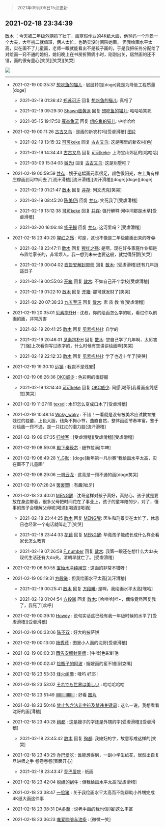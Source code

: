 > 2021年09月05日15点更新
<link rel="stylesheet" href="https://cdn.jsdelivr.net/gh/taotie6/sampleJSON@main/css/photo_show.css">


 ## 2021-02-18 23:34:39 

 [㪚木](https://www.coolapk.com/feed/24964196?shareKey=MjE4MTI3MjgwOTE4NjEzMTc3YmE~) ：今天被二年级外甥抓了壮丁，画寒假作业的4K纸大画，他爸妈一个刑景一个大夫，大年初二就值班，俩人太忙，也确实没时间陪她画。
但我绘画水平太高，实在画不了儿童画，老师一眼就能看出不是孩子画的，于是我把任务分配给了对绘画一窍不通的媳妇，媳妇晚上在书房折腾俩小时，刚刚出关，居然画的还不错<!--break-->，画的很有童心[笑哭][笑哭][笑哭] 

<div class="album">
<img class="img-item" src="http://image.coolapk.com/feed/2021/0218/23/1081091_17da3412_2478_3@3414x2428.jpeg" />
</div>

 ------- 

- 2021-02-19 00:35:37 [想吃鱼的猫儿](uid=2084496) : 层层转包[doge]竟是为降低工程质量[doge] 

    - 2021-02-19 01:36:42 [郑苏可汗](uid=678781) 回复 [想吃鱼的猫儿](uid=2084496): 真相了 

    - 2021-02-19 09:29:30 [Shawn蛋黄派](uid=2642278) 回复 [想吃鱼的猫儿](uid=2084496): 哈哈哈笑死 

    - 2021-05-15 19:17:50 [雁杳鱼沉](uid=821543) 回复 [想吃鱼的猫儿](uid=2084496): 屮哈哈哈 

- 2021-02-19 00:11:26 [古古又鸟](uid=1049013) : 是画的新农村吗[受虐滑稽] [图片](http://image.coolapk.com/feed/2021/0219/00/1049013_9c5a1a68_4685_0854@3325x2494.jpeg)

    - 2021-02-19 13:15:32 [可可keke](uid=2190423) 回复 [古古又鸟](uid=1049013): 这是哪里的新农村[色] 

    - 2021-02-19 14:34:43 [古古又鸟](uid=1049013) 回复 [可可keke](uid=2190423): 上海宝山郊区的[哈哈哈] 

    - 2021-03-09 15:34:03 [微光t](uid=1471002) 回复 [古古又鸟](uid=1049013): 这是别墅吧？ 

- 2021-02-19 00:59:59 [并存](uid=1248138) : 嫂子这幅画元素很足，颜色很阳光，左上角有棵庄稼画到河中间去了[流汗滑稽][流汗滑稽][流汗滑稽][doge][doge][doge] 

    - 2021-02-19 01:21:47 [㪚木](uid=1081091) 回复 [并存](uid=1248138): 列文虎克[笑哭] 

    - 2021-02-19 08:45:20 [陈美伊i](uid=1279036) 回复 [并存](uid=1248138): 笑死我了[受虐滑稽] 

    - 2021-02-19 13:12:38 [可可keke](uid=2190423) 回复 [并存](uid=1248138): 强行解释:河中间那是水草[受虐滑稽] 

    - 2021-02-20 16:06:48 [扬子鳄](uid=2704837) 回复 [并存](uid=1248138): 这河里吗？[受虐滑稽] 

- 2021-02-18 23:40:20 [猩红之殇](uid=803648) : 可是，这也不像是二年级能画出来的呀😂 

    - 2021-02-18 23:47:11 [㪚木](uid=1081091) 回复 [猩红之殇](uid=803648): 是啊，现在好多家庭作业都是布置给家长的，非常烦人。我一想到未来也要这般，就觉得肝颤[笑哭] 

    - 2021-02-19 00:04:02 [酉告安解封带师](uid=1199540) 回复 [㪚木](uid=1081091): [受虐滑稽]还有几年逍遥日子 

    - 2021-02-19 00:55:03 [开箱](uid=1593034) 回复 [㪚木](uid=1081091): 不如自己开个学校[受虐滑稽] 

    - 2021-02-19 01:22:10 [㪚木](uid=1081091) 回复 [开箱](uid=1593034): 那可就发财了[笑哭] 

    - 2021-02-20 07:38:23 [九五至汪](uid=3290175) 回复 [㪚木](uid=1081091): 素 质 教 育[受虐滑稽] 

- 2021-02-19 20:35:01 [见素抱朴H](uid=1014158) : 沈叔，你的绘画怎么学的呢，看过你以前画的画，非常厉害 

    - 2021-02-19 20:41:25 [㪚木](uid=1081091) 回复 [见素抱朴H](uid=1014158): 自学的 

    - 2021-02-19 20:46:01 [见素抱朴H](uid=1014158) 回复 [㪚木](uid=1081091): 您自己学了几年啊，太厉害了[强]上次看你写过练字的，什么时候有空讲讲绘画啊[笑哭] 

    - 2021-02-19 22:12:33 [㪚木](uid=1081091) 回复 [见素抱朴H](uid=1014158): 学了也近十年了[笑哭] 

- 2021-02-19 19:30:10 [远镇](uid=1471248) : 我岂不是残废😤 

- 2021-02-19 08:26:36 [OKC威少](uid=1088895) : 色彩用的很舒服 

    - 2021-02-19 13:14:40 [可可keke](uid=2190423) 回复 [OKC威少](uid=1088895): 同感[喝茶]我看画全凭感觉[笑哭] 

- 2021-02-19 11:27:19 [texsd](uid=790851) : 水印怎么变成口木了[受虐滑稽] 

- 2021-02-19 10:48:14 [Woky_waky](uid=2446998) : 不错！一看就是没有被美术应试教育摧残过的独苗，上色大胆，线条不拘小节，曲直自然，整体画面节奏丰富，鉴于对绘画一窍不通，是一只扛扛的潜力股[流汗滑稽] 

- 2021-02-19 09:07:35 [归墟客](uid=3287587) : [受虐滑稽][受虐滑稽][受虐滑稽] 

- 2021-02-19 08:59:08 [殿下秦筱芯](uid=1506692) : 细节拉满[牛啤] 

- 2021-02-19 08:49:28 [Y_G默](uid=1158219) : [doge]新年第一凡尔赛“我绘画水平太高，实在画不了儿童画” 

- 2021-02-19 08:29:06 [一帆云龙](uid=659185) : 这竟是一窍不通的画[doge笑哭] 

- 2021-02-19 07:28:24 [罢罢罢l](uid=1444802) : 有趣[呲牙] 

- 2021-02-18 23:40:01 [MENG醒](uid=2280327) : 沈哥这样对孩子真好，真贴心，孩子就是要放在身边带着，很多父母把时间花在了事业上，孩子的童年陪的少，对了，懂事的孩子会理解父母呢[喝酒][喝酒][喝酒] 

    - 2021-02-18 23:44:25 [㪚木](uid=1081091) 回复 [MENG醒](uid=2280327): 医生和刑景实在太忙了，休息日也经常一个电话就叫走了[笑哭] 

    - 2021-02-18 23:44:33 [花镜](uid=893193) 回复 [MENG醒](uid=2280327): 毕竟孩子能成长成什么样全看家长怎么教育 

    - 2021-02-19 07:26:58 [F_number](uid=3294719) 回复 [㪚木](uid=1081091): 我第一眼还在想什么大da夫 现代生活还有大da夫。清朝早就亡了。[受虐滑稽] 

- 2021-02-19 06:50:55 [宝怡水净纯用饮](uid=1643905) : 这画的非常不错呀！ 

- 2021-02-19 00:19:31 [方段曦](uid=1536397) : 但我绘画水平太高[流汗滑稽] 

    - 2021-02-19 00:25:41 [㪚木](uid=1081091) 回复 [方段曦](uid=1536397): 是啊，我绘画水平太高[嘿哈] 

    - 2021-02-19 01:04:54 [方段曦](uid=1536397) 回复 [㪚木](uid=1081091): [哈哈哈]哇~，偶像竟然回复我了，我死了[欢呼] 

- 2021-02-19 00:39:10 [Howey](uid=2814167) : 说句实话这已经有我一年级时候的水平了[受虐滑稽][受虐滑稽] 

- 2021-02-19 00:33:06 [陈不双](uid=3701802) : 好大的披萨饼 

- 2021-02-19 00:13:00 [杨秀芹](uid=1849145) : 图里小人画的沈哥[受虐滑稽] 

- 2021-02-19 00:03:31 [酉告安解封带师](uid=1199540) : [牛啤]色彩鲜艳 

- 2021-02-19 00:02:47 [捡瓶子的阿波](uid=745229) : 嫂嫂画的蛮不错[耐克嘴] 

- 2021-02-18 23:53:33 [烽火阑珊](uid=994516) : 哇呜 好耶！ 

- 2021-02-18 23:53:02 [それでも世界は美しい](uid=732218) : 哈哈哈哈哈 

- 2021-02-18 23:51:49 [IIlIIllIlIIllIlII](uid=1286315) : 好看 [图片](http://image.coolapk.com/feed/2020/0825/21/1286315_302b3818_1797_947@124x110.jpeg)

- 2021-02-18 23:50:46 [禁止包含法非字符及禁违关键词](uid=568901) : 这么一说，我想看看沈哥的画[滑稽] 

- 2021-02-18 23:40:28 [绚都](uid=655710) : 这是嫂子的字还是外甥的字[受虐滑稽][受虐滑稽] 

    - 2021-02-18 23:45:42 [㪚木](uid=1081091) 回复 [绚都](uid=655710): 我媳妇的字，故意写成这样的[笑哭] 

- 2021-02-18 23:43:29 [乔巴爱吃](uid=927862) : 谁能想得到，一副小学生纸花，居然出自复旦讲师之手 卷卷卷卷[表面开心] 

    - 2021-02-18 23:43:47 [乔巴爱吃](uid=927862) : 纸画 

- 2021-02-18 23:42:04 [脱缰的蜗牛](uid=707532) : 但我绘画水平太高[受虐滑稽] 

- 2021-02-18 23:38:47 [一脸猪](uid=4027549) : 关于我绘画水平太高而不能帮助小外甥完成4K纸大画这件事 

- 2021-02-18 23:38:31 [DA冬至](uid=2151291) : 说老手画的我也信[强]这么丰富 

- 2021-02-18 23:36:23 [唯爱咖啡与油条](uid=2799079) : [微微一笑] 

